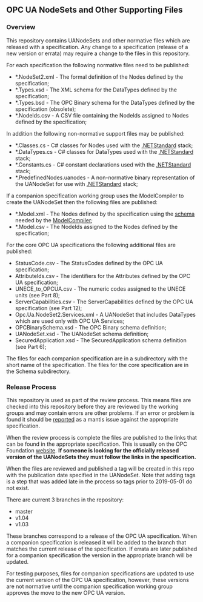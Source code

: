 <!-- index -->
## OPC UA NodeSets and Other Supporting Files
### Overview
This repository contains UANodeSets and other normative files which are released with a specification.
Any change to a specification (release of a new version or errata) may require a change to the files in this repository.  

For each specification the following normative files need to be published:
* *.NodeSet2.xml - The formal definition of the Nodes defined by the specification;
* *.Types.xsd - The XML schema for the DataTypes defined by the specification;
* *.Types.bsd - The OPC Binary schema for the DataTypes defined by the specification (obsolete);
* *.NodeIds.csv - A CSV file containing the NodeIds assigned to Nodes defined by the specification;

In addition the following non-normative support files may be published:
* *.Classes.cs - C# classes for Nodes used with the [.NETStandard](https://github.com/OPCFoundation/UA-.NETStandard) stack;
* *.DataTypes.cs - C# classes for DataTypes used with the [.NETStandard](https://github.com/OPCFoundation/UA-.NETStandard) stack;
* *.Constants.cs - C# constant declarations used with the [.NETStandard](https://github.com/OPCFoundation/UA-.NETStandard) stack;
* *.PredefinedNodes.uanodes - A non-normative binary representation of the UANodeSet for use with [.NETStandard](https://github.com/OPCFoundation/UA-.NETStandard) stack;

If a companion specification working group uses the ModelCompiler to create the UANodeSet then the following files are published:
* *.Model.xml - The Nodes defined by the specification using the [schema](https://github.com/OPCFoundation/UA-ModelCompiler/blob/master/ModelCompiler/UA%20Model%20Design.xsd) needed by the [ModelCompiler](https://github.com/OPCFoundation/UA-ModelCompiler);
* *.Model.csv - The NodeIds assigned to the Nodes defined by the specification;

For the core OPC UA specifications the following additional files are published:

* StatusCode.csv - The StatusCodes defined by the OPC UA specification;
* AttributeIds.csv - The identifiers for the Attributes defined by the OPC UA specification;
* UNECE_to_OPCUA.csv - The numeric codes assigned to the UNECE units (see Part 8);
* ServerCapabilities.csv - The ServerCapabilities defined by the OPC UA specification (see Part 12);
* Opc.Ua.NodeSet2.Services.xml - A UANodeSet that includes DataTypes which are used only with OPC UA Services;
* OPCBinarySchema.xsd - The OPC Binary schema definition;
* UANodeSet.xsd - The UANodeSet schema definition;
* SecuredApplication.xsd - The SecuredApplication schema definition (see Part 6);

The files for each companion specification are in a subdirectory with the short name of the specification.
The files for the core specification are in the Schema subdirectory.

### Release Process
This repository is used as part of the review process. 
This means files are checked into this repository before they are reviewed by the working groups and may contain errors are other problems.
If an error or problem is found it should be [reported](https://apps.opcfoundation.org/mantis/main_page.php) as a mantis issue against the appropriate specification. 

When the review process is complete the files are published to the links that can be found in the appropriate specification.
This is usually on the OPC Foundation [website](https://opcfoundation.org/UA/schemas/).
**If someone is looking for the officially released version of the UANodeSets they must follow the links in the specification.**

When the files are reviewed and published a tag will be created in this repo with the publication date specified in the UANodeSet. 
Note that adding tags is a step that was added late in the process so tags prior to 2019-05-01 do not exist.

There are current 3 branches in the repository:
* master
* v1.04
* v1.03

These branches correspond to a release of the OPC UA specification.
When a companion specification is released it will be added to the branch that matches the current release of the specification.
If errata are later published for a companion specification the version in the appropriate branch will be updated. 

For testing purposes, files for companion specifications are updated to use the current version of the OPC UA specification,
however, these versions are not normative until the companion specification working group approves the move to the new OPC UA version.

